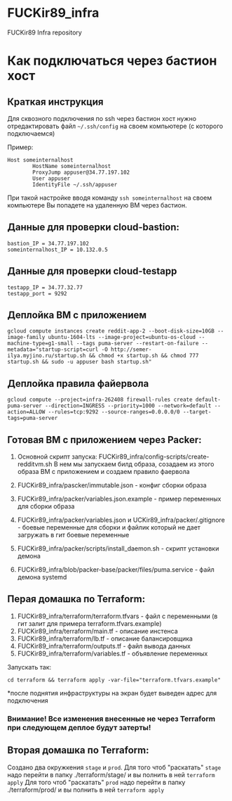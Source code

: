 # FUCKir89_infra
FUCKir89 Infra repository

# Как подключаться через бастион хост

## Краткая инструкция

Для сквозного подключения по ssh через бастион хост нужно отредактировать файл `~/.ssh/config` на своем компьютере (с которого подключаемся)

Пример:

```
Host someinternalhost
        HostName someinternalhost
        ProxyJump appuser@34.77.197.102
        User appuser
        IdentityFile ~/.ssh/appuser
```

При такой настройке вводя команду `ssh someinternalhost` на своем компьютере Вы попадете на удаленную ВМ через бастион.


## Данные для проверки cloud-bastion:
```
bastion_IP = 34.77.197.102
someinternalhost_IP = 10.132.0.5
```
## Данные для проверки cloud-testapp
```
testapp_IP = 34.77.32.77
testapp_port = 9292
```

## Деплойка ВМ с приложением
```
gcloud compute instances create reddit-app-2 --boot-disk-size=10GB --image-family ubuntu-1604-lts --image-project=ubuntu-os-cloud --machine-type=g1-small --tags puma-server --restart-on-failure --metadata="startup-script=curl -O http://semer-ilya.myjino.ru/startup.sh && chmod +x startup.sh && chmod 777 startup.sh && sudo -u appuser bash startup.sh"
```

## Деплойка правила файервола
```
gcloud compute --project=infra-262408 firewall-rules create default-puma-server --direction=INGRESS --priority=1000 --network=default --action=ALLOW --rules=tcp:9292 --source-ranges=0.0.0.0/0 --target-tags=puma-server
```

## Готовая ВМ с приложением через Packer:

1. Основной скрипт запуска: FUCKir89_infra/config-scripts/create-redditvm.sh
В нем мы запускаем билд образа, созадаем из этого образа ВМ с приложением и создаем правило фаервола

2. FUCKir89_infra/pascker/immutable.json - конфиг сборки образа

3. FUCKir89_infra/packer/variables.json.example - пример переменных для сборки образа

4. FUCKir89_infra/packer/variables.json и UCKir89_infra/packer/.gitignore - боевые переменные для сборки и файлик который не дает загружать в гит боевые переменные

5. FUCKir89_infra/packer/scripts/install_daemon.sh - скрипт установки демона

6. FUCKir89_infra/blob/packer-base/packer/files/puma.service - файл демона systemd


## Перая домашка по Terraform:

1. FUCKir89_infra/terraform/terraform.tfvars - файл с переменными (в гит залит для примера terraform.tfvars.example)
2. FUCKir89_infra/terraform/main.tf - описание инстенса
3. FUCKir89_infra/terraform/lb.tf - описание балансировщика
4. FUCKir89_infra/terraform/outputs.tf - файл вывода данных
5. FUCKir89_infra/terraform/variables.tf - объявление переменных

Запускать так:
```
cd terraform && terraform apply -var-file="terraform.tfvars.example"
```
*после поднятия инфраструктуры на экран будет выведен адрес для подключения

### Внимание! Все изменения внесенные не через Terraform при следующем деплое будут затерты!

## Вторая домашка по Terraform:

Создано два окружкения ```stage``` и ```prod```.
Для того чтоб "раскатать" ```stage``` надо перейти в папку ./terraform/stage/ и вы полнить в ней ```terraform apply```
Для того чтоб "раскатать" ```prod``` надо перейти в папку ./terraform/prod/ и вы полнить в ней ```terraform apply```
